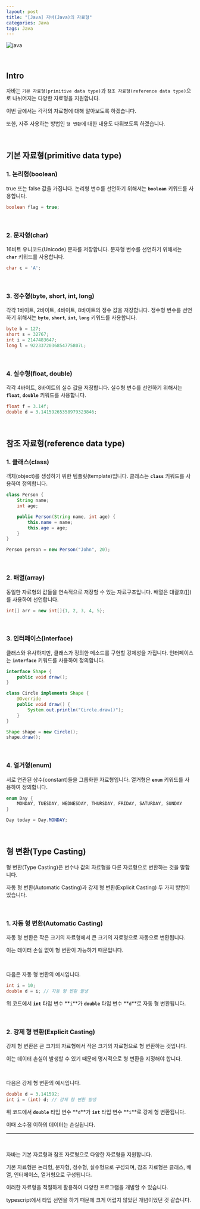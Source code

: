 ```yaml
---
layout: post
title: "[Java] 자바(Java)의 자료형"
categories: Java
tags: Java
---
```


![java](https://user-images.githubusercontent.com/108377235/232238718-734d82fe-fba7-4a44-b00a-948fd4d4365f.png)

<br/>

## Intro

자바는 `기본 자료형(primitive data type)`과 `참조 자료형(reference data type)`으로 나뉘어지는 다양한 자료형을 지원합니다.

이번 글에서는 각각의 자료형에 대해 알아보도록 하겠습니다.

또한, 자주 사용하는 방법인 `형 변환`에 대한 내용도 다뤄보도록 하겠습니다.

<br/>

## **기본 자료형(primitive data type)**

### **1. 논리형(boolean)**

true 또는 false 값을 가집니다. 논리형 변수를 선언하기 위해서는 **`boolean`** 키워드를 사용합니다.

```java
boolean flag = true;
```

<br/>

### **2. 문자형(char)**

16비트 유니코드(Unicode) 문자를 저장합니다. 문자형 변수를 선언하기 위해서는 **`char`** 키워드를 사용합니다.

```java
char c = 'A';
```

<br/>

### **3. 정수형(byte, short, int, long)**

각각 1바이트, 2바이트, 4바이트, 8바이트의 정수 값을 저장합니다. 정수형 변수를 선언하기 위해서는 **`byte`**, **`short`**, **`int`**, **`long`** 키워드를 사용합니다.

```java
byte b = 127;
short s = 32767;
int i = 2147483647;
long l = 9223372036854775807L;
```

<br/>

### **4. 실수형(float, double)**

각각 4바이트, 8바이트의 실수 값을 저장합니다. 실수형 변수를 선언하기 위해서는 **`float`**, **`double`** 키워드를 사용합니다.

```java
float f = 3.14f;
double d = 3.14159265358979323846;
```

<br/>

## **참조 자료형(reference data type)**

### **1. 클래스(class)**

객체(object)를 생성하기 위한 템플릿(template)입니다. 클래스는 **`class`** 키워드를 사용하여 정의합니다.

```java
class Person {
    String name;
    int age;

    public Person(String name, int age) {
        this.name = name;
        this.age = age;
    }
}

Person person = new Person("John", 20);
```

<br/>

### **2. 배열(array)**

동일한 자료형의 값들을 연속적으로 저장할 수 있는 자료구조입니다. 배열은 대괄호([])를 사용하여 선언합니다.

```java
int[] arr = new int[]{1, 2, 3, 4, 5};
```

<br/>

### **3. 인터페이스(interface)**

클래스와 유사하지만, 클래스가 정의한 메소드를 구현할 강제성을 가집니다. 인터페이스는 **`interface`** 키워드를 사용하여 정의합니다.

```java
interface Shape {
    public void draw();
}

class Circle implements Shape {
    @Override
    public void draw() {
        System.out.println("Circle.draw()");
    }
}

Shape shape = new Circle();
shape.draw();
```

<br/>

### **4. 열거형(enum)**

서로 연관된 상수(constant)들을 그룹화한 자료형입니다. 열거형은 **`enum`** 키워드를 사용하여 정의합니다.

```java
enum Day {
    MONDAY, TUESDAY, WEDNESDAY, THURSDAY, FRIDAY, SATURDAY, SUNDAY
}

Day today = Day.MONDAY;
```

<br/>

## 형 변환(Type Casting)

형 변환(Type Casting)은 변수나 값의 자료형을 다른 자료형으로 변환하는 것을 말합니다.

자동 형 변환(Automatic Casting)과 강제 형 변환(Explicit Casting) 두 가지 방법이 있습니다.

<br/>

### **1. 자동 형 변환(Automatic Casting)**

자동 형 변환은 작은 크기의 자료형에서 큰 크기의 자료형으로 자동으로 변환됩니다.

이는 데이터 손실 없이 형 변환이 가능하기 때문입니다.

<br/>

다음은 자동 형 변환의 예시입니다.

```java
int i = 10;
double d = i; // 자동 형 변환 발생
```

위 코드에서 **`int`** 타입 변수 **`i`**가 **`double`** 타입 변수 **`d`**로 자동 형 변환됩니다.

<br/>

### **2. 강제 형 변환(Explicit Casting)**

강제 형 변환은 큰 크기의 자료형에서 작은 크기의 자료형으로 형 변환하는 것입니다.

이는 데이터 손실이 발생할 수 있기 때문에 명시적으로 형 변환을 지정해야 합니다.

<br/>

다음은 강제 형 변환의 예시입니다.

```java
double d = 3.141592;
int i = (int) d; // 강제 형 변환 발생
```

위 코드에서 **`double`** 타입 변수 **`d`**가 **`int`** 타입 변수 **`i`**로 강제 형 변환됩니다.

이때 소수점 이하의 데이터는 손실됩니다.

---

<br/>

자바는 기본 자료형과 참조 자료형으로 다양한 자료형을 지원합니다.

기본 자료형은 논리형, 문자형, 정수형, 실수형으로 구성되며, 참조 자료형은 클래스, 배열, 인터페이스, 열거형으로 구성됩니다.

이러한 자료형을 적절하게 활용하여 다양한 프로그램을 개발할 수 있습니다.

typescript에서 타입 선언을 하기 때문에 크게 어렵지 않았던 개념이었던 것 같습니다.
